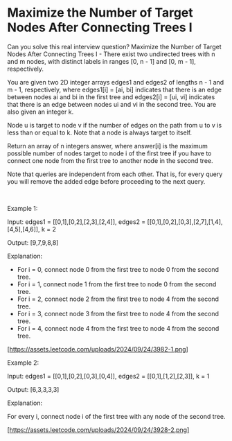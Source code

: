 # Maximize the Number of Target Nodes After Connecting Trees I

Can you solve this real interview question? Maximize the Number of Target Nodes After Connecting Trees I - There exist two undirected trees with n and m nodes, with distinct labels in ranges [0, n - 1] and [0, m - 1], respectively.

You are given two 2D integer arrays edges1 and edges2 of lengths n - 1 and m - 1, respectively, where edges1[i] = [ai, bi] indicates that there is an edge between nodes ai and bi in the first tree and edges2[i] = [ui, vi] indicates that there is an edge between nodes ui and vi in the second tree. You are also given an integer k.

Node u is target to node v if the number of edges on the path from u to v is less than or equal to k. Note that a node is always target to itself.

Return an array of n integers answer, where answer[i] is the maximum possible number of nodes target to node i of the first tree if you have to connect one node from the first tree to another node in the second tree.

Note that queries are independent from each other. That is, for every query you will remove the added edge before proceeding to the next query.

 

Example 1:

Input: edges1 = [[0,1],[0,2],[2,3],[2,4]], edges2 = [[0,1],[0,2],[0,3],[2,7],[1,4],[4,5],[4,6]], k = 2

Output: [9,7,9,8,8]

Explanation:

 * For i = 0, connect node 0 from the first tree to node 0 from the second tree.
 * For i = 1, connect node 1 from the first tree to node 0 from the second tree.
 * For i = 2, connect node 2 from the first tree to node 4 from the second tree.
 * For i = 3, connect node 3 from the first tree to node 4 from the second tree.
 * For i = 4, connect node 4 from the first tree to node 4 from the second tree.

[https://assets.leetcode.com/uploads/2024/09/24/3982-1.png]

Example 2:

Input: edges1 = [[0,1],[0,2],[0,3],[0,4]], edges2 = [[0,1],[1,2],[2,3]], k = 1

Output: [6,3,3,3,3]

Explanation:

For every i, connect node i of the first tree with any node of the second tree.

[https://assets.leetcode.com/uploads/2024/09/24/3928-2.png]